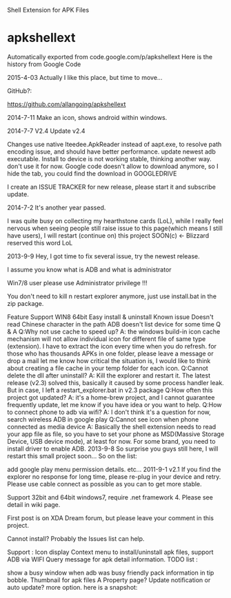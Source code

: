 Shell Extension for APK Files

# apkshellext
Automatically exported from code.google.com/p/apkshellext
Here is the history from Google Code

2015-4-03
Actually I like this place, but time to move...

GitHub?:

https://github.com/allangoing/apkshellext

2014-7-11
Make an icon, shows android within windows. 

2014-7-7 V2.4
Update v2.4

Changes
use native Iteedee.ApkReader instead of aapt.exe, to resolve path encoding issue, and should have better performance.
update newest adb executable.
Install to device is not working stable, thinking another way. don't use it for now.
Google code doesn't allow to download anymore, so I hide the tab, you could find the download in GOOGLEDRIVE

I create an ISSUE TRACKER for new release, please start it and subscribe update.

2014-7-2
It's another year passed.

I was quite busy on collecting my hearthstone cards (LoL), while I really feel nervous when seeing people still raise issue to this page(which means I still have users), I will restart (continue on) this project SOON(c) <- Blizzard reserved this word LoL

2013-9-9
Hey, I got time to fix several issue, try the newest release.

I assume you know what is ADB and what is administrator

Win7/8 user please use Administrator privilege !!!

You don't need to kill n restart explorer anymore, just use install.bat in the zip package.

Feature
Support WIN8 64bit
Easy install & uninstall
Known issue
Doesn't read Chinese character in the path
ADB doesn't list device for some time
Q & A
Q:Why not use cache to speed up?
A: the windows build-in icon cache mechanism will not allow individual icon for different file of same type (extension). I have to extract the icon every time when you do refresh. for those who has thousands APKs in one folder, please leave a message or drop a mail let me know how critical the situation is, I would like to think about creating a file cache in your temp folder for each icon.
Q:Cannot delete the dll after uninstall?
A: Kill the explorer and restart it. The latest release (v2.3) solved this, basically it caused by some process handler leak. But in case, I left a restart_explorer.bat in v2.3 package
Q:How often this project got updated?
A: it's a home-brew project, and I cannot guarantee frequently update, let me know if you have idea or you want to help.
Q:How to connect phone to adb via wifi?
A: I don't think it's a question for now, search wireless ADB in google play
Q:Cannot see icon when phone connected as media device
A: Basically the shell extension needs to read your app file as file, so you have to set your phone as MSD(Massive Storage Device, USB device mode), at least for now. For some brand, you need to install driver to enable ADB.
2013-9-8
So surprise you guys still here, I will restart this small project soon... So on the list:

add google play menu
permission details.
etc...
2011-9-1 v2.1
If you find the explorer no response for long time, please re-plug in your device and retry. Please use cable connect as possible as you can to get more stable.

Support 32bit and 64bit windows7, require .net framework 4. Please see detail in wiki page.

First post is on XDA Dream forum, but please leave your comment in this project.

Cannot install? Probably the Issues list can help.

Support :
Icon display
Context menu to install/uninstall apk files, support ADB via WIFI
Query message for apk detail information.
TODO list :

show a busy window when adb was busy
friendly pack information in tip bobble.
Thumbnail for apk files
A Property page?
Update notification or auto update?
more option.
here is a snapshot:
 
